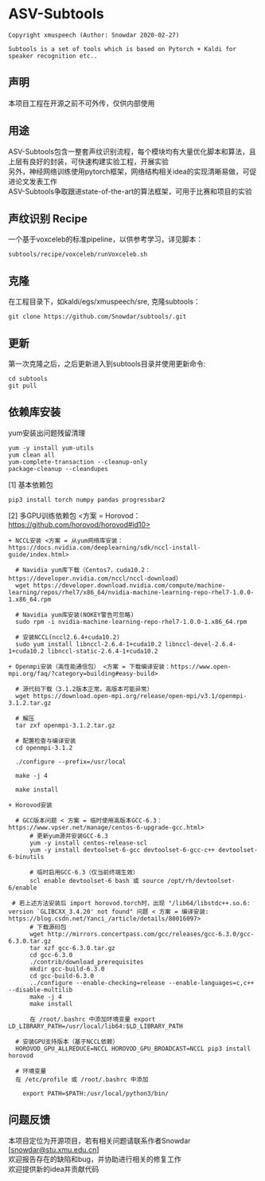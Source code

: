 # ASV-Subtools
    Copyright xmuspeech (Author: Snowdar 2020-02-27)

    Subtools is a set of tools which is based on Pytorch + Kaldi for speaker recognition etc..

## 声明
本项目工程在开源之前不可外传，仅供内部使用

## 用途
ASV-Subtools包含一整套声纹识别流程，每个模块均有大量优化脚本和算法，且上层有良好的封装，可快速构建实验工程，开展实验  
另外，神经网络训练使用pytorch框架，网络结构相关idea的实现清晰易做，可促进论文发表工作  
ASV-Subtools争取跟进state-of-the-art的算法框架，可用于比赛和项目的实验

## 声纹识别 Recipe
一个基于voxceleb的标准pipeline，以供参考学习，详见脚本：

    subtools/recipe/voxceleb/runVoxceleb.sh

## 克隆
在工程目录下，如kaldi/egs/xmuspeech/sre, 克隆subtools：

    git clone https://github.com/Snowdar/subtools/.git

## 更新
第一次克隆之后，之后更新进入到subtools目录并使用更新命令:

    cd subtools
    git pull

## 依赖库安装

yum安装出问题残留清理

    yum -y install yum-utils
    yum clean all
    yum-complete-transaction --cleanup-only
    package-cleanup --cleandupes

[1] 基本依赖包

    pip3 install torch numpy pandas progressbar2

[2] 多GPU训练依赖包 <方案 = Horovod：https://github.com/horovod/horovod#id10>
    
    + NCCL安装 <方案 = 从yum网络库安装：https://docs.nvidia.com/deeplearning/sdk/nccl-install-guide/index.html>

      # Navidia yum库下载（Centos7，cuda10.2：https://developer.nvidia.com/nccl/nccl-download）
      wget https://developer.download.nvidia.com/compute/machine-learning/repos/rhel7/x86_64/nvidia-machine-learning-repo-rhel7-1.0.0-1.x86_64.rpm

      # Navidia yum库安装(NOKEY警告可忽略)
      sudo rpm -i nvidia-machine-learning-repo-rhel7-1.0.0-1.x86_64.rpm

      # 安装NCCL(nccl2.6.4+cuda10.2)
      sudo yum install libnccl-2.6.4-1+cuda10.2 libnccl-devel-2.6.4-1+cuda10.2 libnccl-static-2.6.4-1+cuda10.2
    
    + Openmpi安装（高性能通信包） <方案 = 下载编译安装：https://www.open-mpi.org/faq/?category=building#easy-build>

      # 源代码下载（3.1.2版本正常，高版本可能异常）
      wget https://download.open-mpi.org/release/open-mpi/v3.1/openmpi-3.1.2.tar.gz

      # 解压
      tar zxf openmpi-3.1.2.tar.gz

      # 配置检查与编译安装
      cd openmpi-3.1.2

      ./configure --prefix=/usr/local

      make -j 4

      make install

    + Horovod安装

      # GCC版本问题 < 方案 = 临时使用高版本GCC-6.3：https://www.vpser.net/manage/centos-6-upgrade-gcc.html>
          # 更新yum源并安装GCC-6.3
          yum -y install centos-release-scl
          yum -y install devtoolset-6-gcc devtoolset-6-gcc-c++ devtoolset-6-binutils
          
          # 临时启用GCC-6.3（仅当前终端生效）
          scl enable devtoolset-6 bash 或 source /opt/rh/devtoolset-6/enable

     # 若上述方法安装后 import horovod.torch时，出现 "/lib64/libstdc++.so.6: version `GLIBCXX_3.4.20' not found" 问题 < 方案 = 编译安装: https://blog.csdn.net/Yanci_/article/details/80016097>
          # 下载源码包
          wget http://mirrors.concertpass.com/gcc/releases/gcc-6.3.0/gcc-6.3.0.tar.gz
          tar xzf gcc-6.3.0.tar.gz
          cd gcc-6.3.0
          ./contrib/download_prerequisites
          mkdir gcc-build-6.3.0
          cd gcc-build-6.3.0
          ../configure --enable-checking=release --enable-languages=c,c++ --disable-multilib
          make -j 4
          make install

          在 /root/.bashrc 中添加环境变量 export LD_LIBRARY_PATH=/usr/local/lib64:$LD_LIBRARY_PATH

      # 安装GPU支持版本（基于NCCL依赖）
      HOROVOD_GPU_ALLREDUCE=NCCL HOROVOD_GPU_BROADCAST=NCCL pip3 install horovod

      # 环境变量
      在 /etc/profile 或 /root/.bashrc 中添加

        export PATH=$PATH:/usr/local/python3/bin/

## 问题反馈
本项目定位为开源项目，若有相关问题请联系作者Snowdar [snowdar@stu.xmu.edu.cn]  
欢迎报告存在的缺陷和bug，并协助进行相关的修复工作  
欢迎提供新的idea并贡献代码